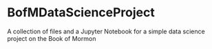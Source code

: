 # BofMDataScienceProject
A collection of files and a Jupyter Notebook for a simple data science project on the Book of Mormon
